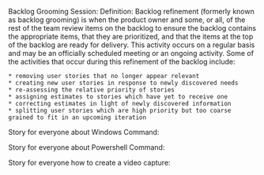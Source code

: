   Backlog Grooming Session:
    Definition:
    Backlog refinement (formerly known as backlog grooming) is when the product owner and some, or all, of the rest of the team review 
    items on the backlog to ensure the backlog contains the appropriate items, that they are prioritized, and that the items at the top
    of the backlog are ready for delivery. This activity occurs on a regular basis and may be an officially scheduled meeting or 
    an ongoing activity. Some of the activities that occur during this refinement of the backlog include:

    * removing user stories that no longer appear relevant
    * creating new user stories in response to newly discovered needs
    * re-assessing the relative priority of stories
    * assigning estimates to stories which have yet to receive one
    * correcting estimates in light of newly discovered information
    * splitting user stories which are high priority but too coarse grained to fit in an upcoming iteration
  
  Story for everyone about Windows Command:
  
  Story for everyone about Powershell Command:
  
  Story for everyone how to create a video capture:
  
  
  
  
  
  

